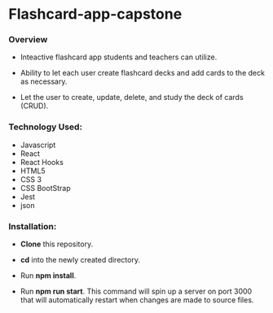 # Flashcard-app-capstone

### Overview

- Inteactive flashcard app students and teachers can utilize. 

- Ability to let each user create flashcard decks and add cards to the deck as necessary.

- Let the user to create, update, delete, and study the deck of cards (CRUD).

### Technology Used:  

- Javascript
- React 
- React Hooks
- HTML5 
- CSS 3
- CSS BootStrap
- Jest
- json


### Installation:

- <p> <strong>Clone</strong> this repository.</p>
- <p> <strong>cd</strong> into the newly created directory.</p>
- <p>Run <strong>npm install</strong>.</p>
- <p>Run <strong>npm run start</strong>. This command will spin up a server on port 3000 that will automatically restart when changes are made to source files.<p>
